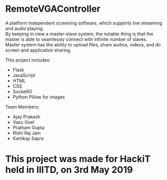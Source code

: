# RemoteVGAController

A platform independent screening software, which supports live streaming and audio playing. <br />
By keeping in view a master-slave system, the notable thing is that the master is able to seamlessly connect with infinite number of slaves. <br />
Master system has the ability to upload files, share audios, videos, and do screen and application sharing. 

This project includes:
  - Flask
  - JavaScript
  - HTML
  - CSS
  - SocketIO
  - Python Pillow for images

Team Members:
 - Ajay Prakash
 - Vasu Goel
 - Pratham Gupta
 - Rishi Raj Jain
 - Kartikay Sapra
# This project was made for HackiT held in IIITD, on 3rd May 2019
